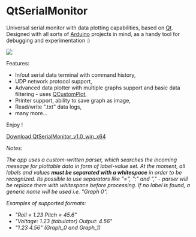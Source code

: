 # QtSerialMonitor
Universal serial monitor with data plotting capabilities, based on [Qt](https://www.qt.io/). Designed with all sorts of [Arduino](https://www.arduino.cc/) projects in mind, as a handy tool for debugging and experimentation :) 

<img src="https://raw.githubusercontent.com/mich-w/QtSerialMonitor/master/docs/_screenshots/mainwindow.jpg">

Features:
- In/out serial data terminal with command history,
- UDP network protocol support,
- Advanced data plotter with multiple graphs support and basic data filtering - uses [QCustomPlot](https://www.qcustomplot.com/),
- Printer support, ability to save graph as image,
- Read/write ".txt" data logs,
- many more...

Enjoy !

<a href="https://github.com/mich-w/QtSerialMonitor/releases/download/v1.0/QtSerialMonitor_1.0_win_x64.zip" download>Download QtSerialMonitor_v1.0_win_x64</a> 

*Notes:*


*The app uses a custom-written parser, which searches the incoming message for plottable data in form of label-value set. At the moment, all labels and values **must be separated with a whitespace** in order to be recognized. Its possible to use separators like "=", ":" and "," - parser will be replace them with whitespace before processing. If no label is found, a generic name will be used i.e. "Graph 0".*

*Examples of supported formats:*

- *"Roll = 1.23 Pitch = 45.6"*
- *"Voltage: 1.23 (tabulator) Output: 4.56"*
- *"1.23 4.56" (Graph_0 and Graph_1)*
